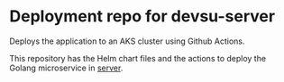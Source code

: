 # Deployment repo for devsu-server

Deploys the application to an AKS cluster using Github Actions.

This repository has the Helm chart files and the actions to deploy the Golang microservice in [server](https://github.com/DevsuAssesment-AMacedoP/server).